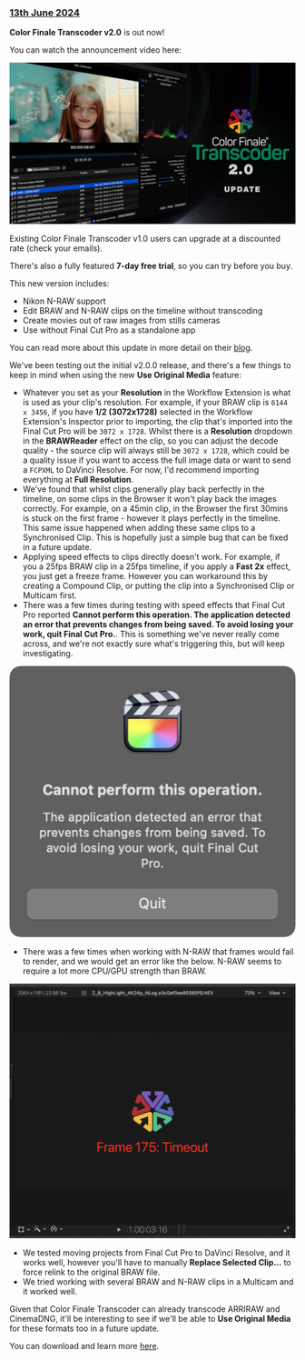 ### [13th June 2024](/news/20240613)

**Color Finale Transcoder v2.0** is out now!

You can watch the announcement video here:

[![](/static/color-finale-transcoder-2.jpg)](https://www.youtube.com/watch?v=DYp_BpTERbo)

Existing Color Finale Transcoder v1.0 users can upgrade at a discounted rate (check your emails).

There's also a fully featured **7-day free trial**, so you can try before you buy.

This new version includes:

- Nikon N-RAW support
- Edit BRAW and N-RAW clips on the timeline without transcoding
- Create movies out of raw images from stills cameras
- Use without Final Cut Pro as a standalone app

You can read more about this update in more detail on their [blog](https://colorfinale.com/blog/post/cft2-announcement-05-24).

We've been testing out the initial v2.0.0 release, and there's a few things to keep in mind when using the new **Use Original Media** feature:

- Whatever you set as your **Resolution** in the Workflow Extension is what is used as your clip's resolution. For example, if your BRAW clip is `6144 x 3456`, if you have **1/2 (3072x1728)** selected in the Workflow Extension's Inspector prior to importing, the clip that's imported into the Final Cut Pro will be `3072 x 1728`. Whilst there is a **Resolution** dropdown in the **BRAWReader** effect on the clip, so you can adjust the decode quality - the source clip will always still be `3072 x 1728`, which could be a quality issue if you want to access the full image data or want to send a `FCPXML` to DaVinci Resolve. For now, I'd recommend importing everything at **Full Resolution**.
- We've found that whilst clips generally play back perfectly in the timeline, on some clips in the Browser it won't play back the images correctly. For example, on a 45min clip, in the Browser the first 30mins is stuck on the first frame - however it plays perfectly in the timeline. This same issue happened when adding these same clips to a Synchronised Clip. This is hopefully just a simple bug that can be fixed in a future update.
- Applying speed effects to clips directly doesn't work. For example, if you a 25fps BRAW clip in a 25fps timeline, if you apply a **Fast 2x** effect, you just get a freeze frame. However you can workaround this by creating a Compound Clip, or putting the clip into a Synchronised Clip or Multicam first.
- There was a few times during testing with speed effects that Final Cut Pro reported **Cannot perform this operation. The application detected an error that prevents changes from being saved. To avoid losing your work, quit Final Cut Pro.**. This is something we've never really come across, and we're not exactly sure what's triggering this, but will keep investigating.

![](/static/cannot-perform-this-operation.png)

- There was a few times when working with N-RAW that frames would fail to render, and we would get an error like the below. N-RAW seems to require a lot more CPU/GPU strength than BRAW.

![](/static/color-finale-transcoder-timeout.png)

- We tested moving projects from Final Cut Pro to DaVinci Resolve, and it works well, however you'll have to manually **Replace Selected Clip...** to force relink to the original BRAW file.
- We tried working with several BRAW and N-RAW clips in a Multicam and it worked well.

Given that Color Finale Transcoder can already transcode ARRIRAW and CinemaDNG, it'll be interesting to see if we'll be able to **Use Original Media** for these formats too in a future update.

You can download and learn more [here](https://colorfinale.com/transcoder).